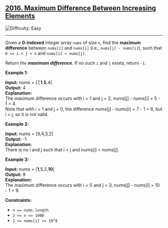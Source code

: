 ## [2016\. Maximum Difference Between Increasing Elements](https://leetcode.com/problems/maximum-difference-between-increasing-elements)

![Difficulty: Easy](https://img.shields.io/badge/Difficulty-Easy-brightgreen)

---

Given a **0-indexed** integer array `nums` of size `n`, find the **maximum difference** between `nums[i]` and `nums[j]` (i.e., `nums[j] - nums[i]`), such that `0 <= i < j < n` and `nums[i] < nums[j]`.

Return _the **maximum difference**._ If no such `i` and `j` exists, return `-1`.

**Example 1:**

**Input:** nums = \[7,**1**,**5**,4\]  
**Output:** 4  
**Explanation:**  
The maximum difference occurs with i = 1 and j = 2, nums\[j\] - nums\[i\] = 5 - 1 = 4.  
Note that with i = 1 and j = 0, the difference nums\[j\] - nums\[i\] = 7 - 1 = 6, but i > j, so it is not valid.

**Example 2:**

**Input:** nums = \[9,4,3,2\]  
**Output:** -1  
**Explanation:**  
There is no i and j such that i < j and nums\[i\] < nums\[j\].

**Example 3:**

**Input:** nums = \[**1**,5,2,**10**\]  
**Output:** 9  
**Explanation:**  
The maximum difference occurs with i = 0 and j = 3, nums\[j\] - nums\[i\] = 10 - 1 = 9.

**Constraints:**

- `n == nums.length`
- `2 <= n <= 1000`
- `1 <= nums[i] <= 10^9`
